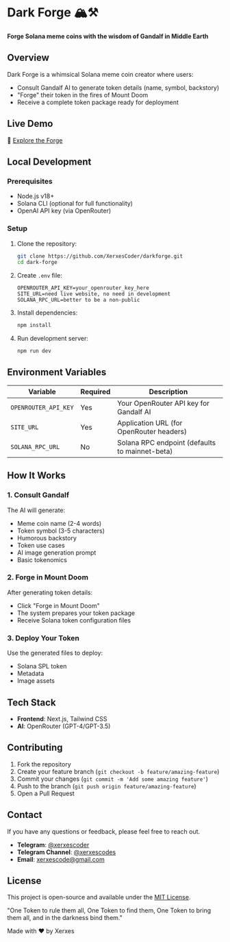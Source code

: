 # Dark Forge 🏔️⚒️

**Forge Solana meme coins with the wisdom of Gandalf in Middle Earth**

## Overview

Dark Forge is a whimsical Solana meme coin creator where users:
- Consult Gandalf AI to generate token details (name, symbol, backstory)
- "Forge" their token in the fires of Mount Doom
- Receive a complete token package ready for deployment


## Live Demo

🔗 [Explore the Forge](https://darkforge.vercel.app/)

## Local Development

### Prerequisites

- Node.js v18+
- Solana CLI (optional for full functionality)
- OpenAI API key (via OpenRouter)

### Setup

1. Clone the repository:
   ```bash
   git clone https://github.com/XerxesCoder/darkforge.git
   cd dark-forge
   ```

2. Create `.env` file:
   ```env
   OPENROUTER_API_KEY=your_openrouter_key_here
   SITE_URL=need live website, no need in development
   SOLANA_RPC_URL=better to be a non-public
   ```

3. Install dependencies:
   ```bash
   npm install
   ```

4. Run development server:
   ```bash
   npm run dev
   ```

## Environment Variables

| Variable | Required | Description |
|----------|----------|-------------|
| `OPENROUTER_API_KEY` | Yes | Your OpenRouter API key for Gandalf AI |
| `SITE_URL` | Yes | Application URL (for OpenRouter headers) |
| `SOLANA_RPC_URL` | No | Solana RPC endpoint (defaults to mainnet-beta) |

## How It Works

### 1. Consult Gandalf

The AI will generate:
- Meme coin name (2-4 words)
- Token symbol (3-5 characters)
- Humorous backstory
- Token use cases
- AI image generation prompt
- Basic tokenomics

### 2. Forge in Mount Doom

After generating token details:
- Click "Forge in Mount Doom"
- The system prepares your token package
- Receive Solana token configuration files

### 3. Deploy Your Token

Use the generated files to deploy:
- Solana SPL token
- Metadata
- Image assets

## Tech Stack

- **Frontend**: Next.js, Tailwind CSS
- **AI**: OpenRouter (GPT-4/GPT-3.5)


## Contributing

1. Fork the repository
2. Create your feature branch (`git checkout -b feature/amazing-feature`)
3. Commit your changes (`git commit -m 'Add some amazing feature'`)
4. Push to the branch (`git push origin feature/amazing-feature`)
5. Open a Pull Request


## Contact

If you have any questions or feedback, please feel free to reach out.

- **Telegram**: [@xerxescoder](https://t.me/xerxescoder)
- **Telegram Channel**: [@xerxescodes](https://t.me/xerxescodes)
- **Email**: [xerxescode@gmail.com](mailto:xerxescode@gmail.com)

## License

This project is open-source and available under the [MIT License](LICENSE).

"One Token to rule them all, One Token to find them, One Token to bring them all, and in the darkness bind them."

Made with ❤️ by Xerxes

